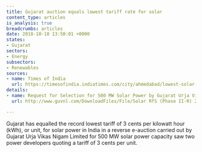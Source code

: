 ```yaml
---
title: Gujarat auction equals lowest tariff rate for solar
content_type: articles
is_analysis: true
breadcrumbs: articles
date: 2018-10-10 13:50:01 +0000
states:
- Gujarat
sectors:
- Energy
subsectors:
- Renewables
sources:
- name: Times of India
  url: https://timesofindia.indiatimes.com/city/ahmedabad/lowest-solar-power-tariff-bid-at-guvnl/articleshowprint/65848530.cms
details:
- name: Request for Selection for 500 MW Solar Power by Gujarat Urja Vikas Nigam Limited
  url: http://www.guvnl.com/DownloadFiles/File/Solar RfS (Phase II-R) 28_06_2018 Final.pdf

---
```

Gujarat has equalled the record lowest tariff of 3 cents per kilowatt hour (kWh), or unit, for solar power in India in a reverse e-auction carried out by Gujarat Urja Vikas Nigam Limited for 500 MW solar power capacity saw two power developers quoting a tariff of 3 cents per unit. 